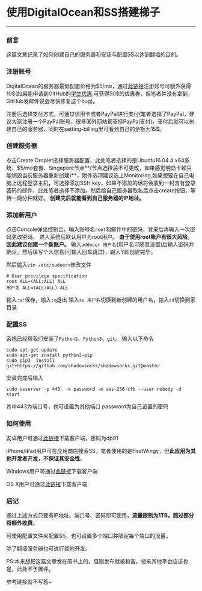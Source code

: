 ﻿# 使用DigitalOcean和SS搭建梯子

---

### **前言**

这篇文章记录了如何创建自己的服务器和安装与配置SS以达到翻墙的目的。

### **注册账号**

DigitalOcean的服务器最低配置价格为\$5/mo，通过[此链接](https://m.do.co/c/0659a88d8588)注册账号可额外获得10\$(如果能申请到GitHub的[学生优惠](https://education.github.com/),可获得50\$的优惠券，但笔者并没有拿到，GitHub发邮件说会尽快修复这个bug)。

注册后选择支付方式，可通过信用卡或者PayPal进行支付(笔者选择了PayPal，建议大家注册一个PayPal账号，很多国外网站都支持PayPal支付)，支付后就可以创建自己的服务器，同时在setting-billing里可看到自己的余额为15\$。

### **创建服务器**

点击Create Droplet选择服务器配置，此处笔者选择的是Ubuntu16.04.4 x64系统、\$5/mo套餐、Singapore节点**(节点选择后不可更改，如果感觉明显卡顿只能销毁当前服务器重新创建)**，附件选项建议选上Monitoring,如果想要在自己电脑上远程登录主机，可选择添加SSH key，如果不添加的话将会收到一封含有登录密码的邮件，此处笔者选择不添加。然后给自己服务器取名后点击create按钮，等待一两分钟就好。
**创建完后就能看到自己服务器的IP地址。**

### **添加新用户**

点击Console弹出控制台，输入账号名`root`和邮件中的密码，登录后再输入一次密码更改密码。
进入系统后默认用户为root用户。
**由于使用root账户有很大风险，因此建议创建一个新账户。**
输入`adduser 用户名`(用户名可随意设置)后输入密码并确认，然后填写个人信息(可输入回车跳过)，输入Y即创建完毕。

然后输入`vim /etc/sudoers`修改文件
```
# User privilege specification
root ALL=(ALL:ALL) ALL
用户名 ALL=(ALL:ALL) ALL
```
输入`:w!`保存，输入`:q`退出
输入`su 用户名`切换到新创建的用户名，输入`cd`切换到家目录

### **配置SS**

系统已经帮我们安装了`Python2`、`Python3`、`git`。
输入以下命令
```
sudo apt-get update
sudo apt-get install python3-pip
sudo pip3  install git+https://github.com/shadowsocks/shadowsocks.git@master
```
安装完成后输入
```
sudo ssserver -p 443  -k password -m aes-256-cfb --user nobody -d start
```
其中443为端口号，也可设置为其他端口
password为自己设置的密码

### **如何使用**

安卓用户可通过[此链接](https://pan.baidu.com/s/19b0X7RyJRvmkkNDsJXDWLw)下载客户端，密码为dp91

iPhone/iPad用户可在应用商店搜索SS，笔者使用的是FirstWingy，但**此应用为其他开发者开发，不保证其安全性**。

Windows用户可通过[此链接](https://github.com/shadowsocks/shadowsocks-windows/releases)下载客户端

OS X用户可通过[此链接](https://github.com/shadowsocks/shadowsocks-iOS/releases)下载客户端

### **后记**

通过上述方式只要有IP地址、端口号、密码即可使用，**流量限制为1TB，超过部分将额外收费**。

可使用配置文件来配置SS，也可设置多个端口并限定每个端口的流量。

除了翻墙服务器也可进行其他开发。

PS:本来想把这篇文章发在简书上的，但刚发布就被和谐，想来其他平台应该也是，此处不予置评。

参考链接就不写惹~






